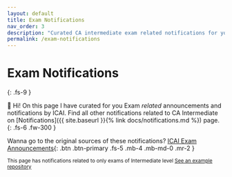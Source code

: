 ```yaml
---
layout: default
title: Exam Notifications
nav_order: 3
description: "Curated CA intermediate exam related notifications for you, save this page or print it out to have a solid view."
permalink: /exam-notifications
---
```

# Exam Notifications
{: .fs-9 }

👋 Hi! On this page I have curated for you Exam *related* announcements and notifications by ICAI. Find all other notifications related to CA Intermediate on [Notifications]({{ site.baseurl }}{% link docs/notifications.md %}) page.
{: .fs-6 .fw-300 }

Wanna go to the original sources of these notifications?
[ICAI Exam Announcements](https://icai.org/){: .btn .btn-primary .fs-5 .mb-4 .mb-md-0 .mr-2 }

<small>This page has notifications related to only exams of Intermediate level [See an example repository](https://github.com/pmarsceill/jtd-remote)</small>

